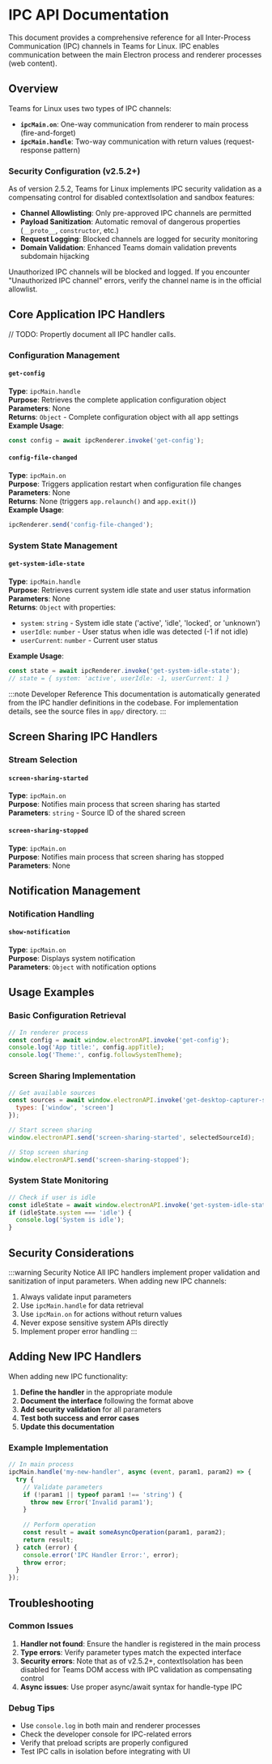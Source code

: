 # IPC API Documentation

This document provides a comprehensive reference for all Inter-Process Communication (IPC) channels in Teams for Linux. IPC enables communication between the main Electron process and renderer processes (web content).

## Overview

Teams for Linux uses two types of IPC channels:
- **`ipcMain.on`**: One-way communication from renderer to main process (fire-and-forget)
- **`ipcMain.handle`**: Two-way communication with return values (request-response pattern)

### Security Configuration (v2.5.2+)

As of version 2.5.2, Teams for Linux implements IPC security validation as a compensating control for disabled contextIsolation and sandbox features:

- **Channel Allowlisting**: Only pre-approved IPC channels are permitted
- **Payload Sanitization**: Automatic removal of dangerous properties (`__proto__`, `constructor`, etc.)
- **Request Logging**: Blocked channels are logged for security monitoring
- **Domain Validation**: Enhanced Teams domain validation prevents subdomain hijacking

Unauthorized IPC channels will be blocked and logged. If you encounter "Unauthorized IPC channel" errors, verify the channel name is in the official allowlist.

## Core Application IPC Handlers

// TODO: Propertly document all IPC handler calls.

### Configuration Management

#### `get-config`
**Type**: `ipcMain.handle`  
**Purpose**: Retrieves the complete application configuration object  
**Parameters**: None  
**Returns**: `Object` - Complete configuration object with all app settings  
**Example Usage**:
```javascript
const config = await ipcRenderer.invoke('get-config');
```

#### `config-file-changed`
**Type**: `ipcMain.on`  
**Purpose**: Triggers application restart when configuration file changes  
**Parameters**: None  
**Returns**: None (triggers `app.relaunch()` and `app.exit()`)  
**Example Usage**:
```javascript
ipcRenderer.send('config-file-changed');
```

### System State Management

#### `get-system-idle-state`
**Type**: `ipcMain.handle`  
**Purpose**: Retrieves current system idle state and user status information  
**Parameters**: None  
**Returns**: `Object` with properties:
- `system`: `string` - System idle state ('active', 'idle', 'locked', or 'unknown')
- `userIdle`: `number` - User status when idle was detected (-1 if not idle)
- `userCurrent`: `number` - Current user status

**Example Usage**:
```javascript
const state = await ipcRenderer.invoke('get-system-idle-state');
// state = { system: 'active', userIdle: -1, userCurrent: 1 }
```

:::note Developer Reference
This documentation is automatically generated from the IPC handler definitions in the codebase. For implementation details, see the source files in `app/` directory.
:::

## Screen Sharing IPC Handlers

### Stream Selection

#### `screen-sharing-started`
**Type**: `ipcMain.on`  
**Purpose**: Notifies main process that screen sharing has started  
**Parameters**: `string` - Source ID of the shared screen  

#### `screen-sharing-stopped`
**Type**: `ipcMain.on`  
**Purpose**: Notifies main process that screen sharing has stopped  
**Parameters**: None  

## Notification Management

### Notification Handling

#### `show-notification`
**Type**: `ipcMain.on`  
**Purpose**: Displays system notification  
**Parameters**: `Object` with notification options  

## Usage Examples

### Basic Configuration Retrieval
```javascript
// In renderer process
const config = await window.electronAPI.invoke('get-config');
console.log('App title:', config.appTitle);
console.log('Theme:', config.followSystemTheme);
```

### Screen Sharing Implementation
```javascript
// Get available sources
const sources = await window.electronAPI.invoke('get-desktop-capturer-sources', {
  types: ['window', 'screen']
});

// Start screen sharing
window.electronAPI.send('screen-sharing-started', selectedSourceId);

// Stop screen sharing
window.electronAPI.send('screen-sharing-stopped');
```

### System State Monitoring
```javascript
// Check if user is idle
const idleState = await window.electronAPI.invoke('get-system-idle-state');
if (idleState.system === 'idle') {
  console.log('System is idle');
}
```

## Security Considerations

:::warning Security Notice
All IPC handlers implement proper validation and sanitization of input parameters. When adding new IPC channels:

1. Always validate input parameters
2. Use `ipcMain.handle` for data retrieval
3. Use `ipcMain.on` for actions without return values
4. Never expose sensitive system APIs directly
5. Implement proper error handling
:::

## Adding New IPC Handlers

When adding new IPC functionality:

1. **Define the handler** in the appropriate module
2. **Document the interface** following the format above
3. **Add security validation** for all parameters
4. **Test both success and error cases**
5. **Update this documentation**

### Example Implementation
```javascript
// In main process
ipcMain.handle('my-new-handler', async (event, param1, param2) => {
  try {
    // Validate parameters
    if (!param1 || typeof param1 !== 'string') {
      throw new Error('Invalid param1');
    }
    
    // Perform operation
    const result = await someAsyncOperation(param1, param2);
    return result;
  } catch (error) {
    console.error('IPC Handler Error:', error);
    throw error;
  }
});
```

## Troubleshooting

### Common Issues

1. **Handler not found**: Ensure the handler is registered in the main process
2. **Type errors**: Verify parameter types match the expected interface
3. **Security errors**: Note that as of v2.5.2+, contextIsolation has been disabled for Teams DOM access with IPC validation as compensating control
4. **Async issues**: Use proper async/await syntax for handle-type IPC

### Debug Tips

- Use `console.log` in both main and renderer processes
- Check the developer console for IPC-related errors
- Verify that preload scripts are properly configured
- Test IPC calls in isolation before integrating with UI
